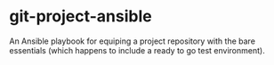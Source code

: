 # git-project-ansible
An Ansible playbook for equiping a project repository with the bare essentials (which happens to include a ready to go test environment).

